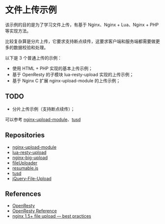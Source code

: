 # 文件上传示例

该示例的目的是为了学习文件上传，有基于 Nginx、Nginx + Lua、Nginx + PHP 等实现方法。

比较复杂算是分片上传，它要求支持断点续传，这要求客户端和服务端都需要做更多的数据校验和处理。

以下是 3 个普通上传的示例：

- 使用 HTML + PHP 实现的基本上传示例；
- 基于 OpenResty 的子模块 lua-resty-upload 实现的上传示例；
- 基于 Nginx C 扩展 nginx-upload-module 的上传示例；

## TODO

- 分片上传示例（支持断点续传）；

可以参考 [nginx-upload-module](https://github.com/fdintino/nginx-upload-module/blob/master/upload-protocol.md)、[tusd](https://tus.io/protocols/resumable-upload.html)

## Repositories

- [nginx-upload-module](https://github.com/fdintino/nginx-upload-module)
- [lua-resty-upload](https://github.com/openresty/lua-resty-upload)
- [nginx-big-upload](https://github.com/pgaertig/nginx-big-upload)
- [fileUploader](https://github.com/speich/fileUploader)
- [resumable.js](https://github.com/23/resumable.js)
- [tusd](https://github.com/tus/tusd)
- [jQuery-File-Upload](https://github.com/blueimp/jQuery-File-Upload)

## References

- [OpenResty](http://openresty.org)
- [OpenResty Reference](https://openresty-reference.readthedocs.io/en/latest/)
- [nginx 1.5+ file upload — best practices](https://stackoverflow.com/questions/22461341/nginx-1-5-file-upload-best-practices)
